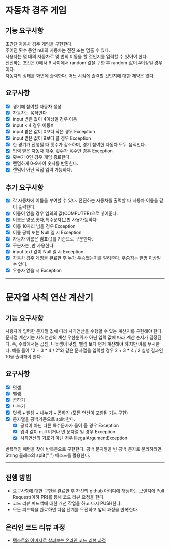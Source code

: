 # 자동차 경주 게임

## 기능 요구사항 
초간단 자동차 경주 게임을 구현한다.        
주어진 횟수 동안 n대의 자동차는 전진 또는 멈출 수 있다.       
사용자는 몇 대의 자동차로 몇 번의 이동을 할 것인지를 입력할 수 있어야 한다.        
전진하는 조건은 0에서 9 사이에서 random 값을 구한 후 random 값이 4이상일 경우이다.     
자동차의 상태를 화면에 출력한다. 어느 시점에 출력할 것인지에 대한 제약은 없다.       

## 요구사항
- [x] 경기에 참여할 자동차 생성
- [x] 자동차는 움직인다
- [x] input 받은 값이 4이상일 경우 이동
- [x] input < 4 경우 이동X 
- [x] input 받은 값이 0보다 작은 경우 Exception
- [x] input 받은 값이 9보다 클 경우 Exception
- [x] 한 경기가 진행될 때 횟수가 감소하며, 경기 참여한 자동차 모두 움직인다.
- [x] 입력 받은 자동차 개수, 횟수가 음수인 경우 Exception
- [X] 횟수가 0인 경우 게임 종료한다. 
- [x] 랜덤하게 0-9사이 숫자를 반환한다.
- [X] 랜덤이 아닌 직접 입력 가능하다. 
   
## 추가 요구사항
- [x] 각 자동차에 이름을 부여할 수 있다. 전진하는 자동차를 출력할 때 자동차 이름을 같이 출력한다.
 - [x] 이름이 없을 경우 임의의 값(COMPUTER)으로 넣어준다.
 - [x] 이름은 영문,숫자,특수문자(_)만 사용가능하다.
 - [x] 이름 10자리 넘을 경우 Exception
 - [x] 이름 공백 또는 Null 일 시 Exception
- [x] 자동차 이름은 쉼표(,)를 기준으로 구분한다.
 - [x] 구분자는 ,만 사용한다.
 - [x] input text 값이 Null 일 시 Exception
- [x] 자동차 경주 게임을 완료한 후 누가 우승했는지를 알려준다. 우승자는 한명 이상일 수 있다.
 - [x] 우승자 없을 시 Exception

---
# 문자열 사칙 연산 계산기

## 기능 요구사항 
사용자가 입력한 문자열 값에 따라 사칙연산을 수행할 수 있는 계산기를 구현해야 한다.
문자열 계산기는 사칙연산의 계산 우선순위가 아닌 입력 값에 따라 계산 순서가 결정된다. 즉, 수학에서는 곱셈, 나눗셈이 덧셈, 뺄셈 보다 먼저 계산해야 하지만 이를 무시한다.
예를 들어 "2 + 3 * 4 / 2"와 같은 문자열을 입력할 경우 2 + 3 * 4 / 2 실행 결과인 10을 출력해야 한다.

## 요구사항
- [x] 덧셈
- [x] 뺄셈
- [x] 곱하기
- [x] 나누기
- [x] 덧셈 + 뺄셈 + 나누기 + 곱하기 (모든 연산이 포함된 기능 구현) 
- [x] 문자열을 공백기준으로 split 한다.
  - [x] 공백이 아닌 다른 특수문자가 들어 올 경우 Exception
  - [x] 입력 값이 null 이거나 빈 문자열 일 경우 Exception
  - [x] 사칙연산의 기호가 아닌 경우 IllegalArgumentException
  
반복적인 패턴을 찾아 반복문으로 구현한다.
공백 문자열을 빈 공백 문자로 분리하려면 String 클래스의 split(" ") 메소드를 활용한다.


---
## 진행 방법
* 요구사항에 대한 구현을 완료한 후 자신의 github 아이디에 해당하는 브랜치에 Pull Request(이하 PR)를 통해 코드 리뷰 요청을 한다.
* 코드 리뷰 피드백에 대한 개선 작업을 하고 다시 PUSH한다.
* 모든 피드백을 완료하면 다음 단계를 도전하고 앞의 과정을 반복한다.

## 온라인 코드 리뷰 과정
* [텍스트와 이미지로 살펴보는 온라인 코드 리뷰 과정](https://github.com/next-step/nextstep-docs/tree/master/codereview)
